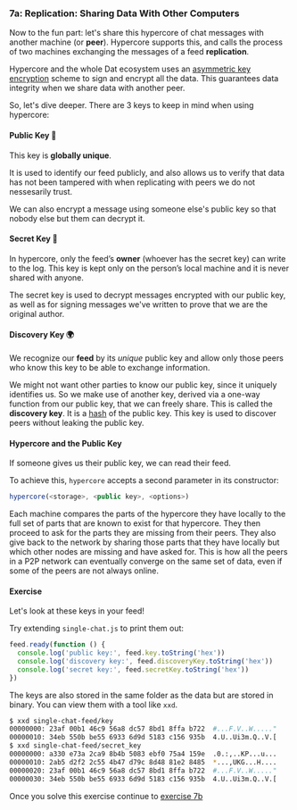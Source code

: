 ### 7a: Replication: Sharing Data With Other Computers

Now to the fun part: let's share this hypercore of chat messages with another machine (or **peer**). Hypercore supports this, and calls the process of two machines exchanging the messages of a feed **replication**.

Hypercore and the whole Dat ecosystem uses an [asymmetric key encryption](https://en.wikipedia.org/wiki/Public-key_cryptography) scheme to sign and encrypt all the data. This guarantees data integrity when we share data with another peer.

So, let's dive deeper. There are 3 keys to keep in mind when using hypercore:

#### Public Key 🔑

This key is **globally unique**.

It is used to identify our feed publicly, and also allows us to verify that data has not been tampered with when replicating with peers we do not nessesarily trust.

We can also encrypt a message using someone else's public key so that nobody else but them can decrypt it.

#### Secret Key 🔐

In hypercore, only the feed’s __owner__ (whoever has the secret key) can write to the log. This key is kept only on the person’s local machine and it is never shared with anyone.

The secret key is used to decrypt messages encrypted with our public key, as well as for signing messages we've written to prove that we are the original author.

#### Discovery Key 🌍

We recognize our __feed__ by its _unique_ public key and allow only those peers who know this key to be able to exchange information.

We might not want other parties to know our public key, since it uniquely identifies us. So we make use of another key, derived via a one-way function from our public key, that we can freely share. This is called the __discovery key__. It is a [hash](https://en.wikipedia.org/wiki/Hash_function) of the public key. This key is used to discover peers without leaking the public key.

#### Hypercore and the Public Key

If someone gives us their public key, we can read their feed.

To achieve this, `hypercore` accepts a second parameter in its constructor:
```javascript
hypercore(<storage>, <public key>, <options>)
```

Each machine compares the parts of the hypercore they have locally to the full set of parts that are known to exist for that hypercore. They then proceed to ask for the parts they are missing from their peers. They also give back to the network by sharing those parts that they have locally but which other nodes are missing and have asked for. This is how all the peers in a P2P network can eventually converge on the same set of data, even if some of the peers are not always online.

#### Exercise

Let's look at these keys in your feed!

Try extending `single-chat.js` to print them out:

```js
feed.ready(function () {
  console.log('public key:', feed.key.toString('hex'))
  console.log('discovery key:', feed.discoveryKey.toString('hex'))
  console.log('secret key:', feed.secretKey.toString('hex'))
})
```

The keys are also stored in the same folder as the data but are stored in binary. You can view them with a tool like `xxd`.

```sh
$ xxd single-chat-feed/key
00000000: 23af 00b1 46c9 56a8 dc57 8bd1 8ffa b722  #...F.V..W....."
00000010: 34eb 550b be55 6933 6d9d 5183 c156 935b  4.U..Ui3m.Q..V.[
$ xxd single-chat-feed/secret_key
00000000: a330 e73a 2ca9 8b4b 5083 ebf0 75a4 159e  .0.:,..KP...u...
00000010: 2ab5 d2f2 2c55 4b47 d79c 8d48 81e2 8485  *...,UKG...H....
00000020: 23af 00b1 46c9 56a8 dc57 8bd1 8ffa b722  #...F.V..W....."
00000030: 34eb 550b be55 6933 6d9d 5183 c156 935b  4.U..Ui3m.Q..V.[
```

Once you solve this exercise continue to [exercise 7b](07b.html)
